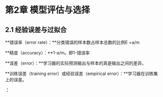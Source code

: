 #  第2章 模型评估与选择

## 2.1 经验误差与过拟合

**错误率（error rate）：**分类错误的样本数占样本总数的比例E =a/m

**精度（accuracy）：**1-a/m。即1-错误率

**误差（error）：**学习器的实际预测输出与样本的真是输出之间的差异。

**训练误差（training error）或经验误差（empirical error）：**学习器在训练集上的误差。

**：**